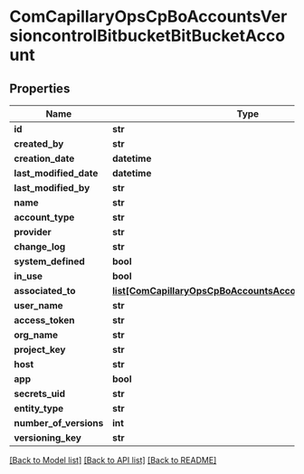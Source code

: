 # ComCapillaryOpsCpBoAccountsVersioncontrolBitbucketBitBucketAccount

## Properties
Name | Type | Description | Notes
------------ | ------------- | ------------- | -------------
**id** | **str** |  | [optional] 
**created_by** | **str** |  | [optional] 
**creation_date** | **datetime** |  | [optional] 
**last_modified_date** | **datetime** |  | [optional] 
**last_modified_by** | **str** |  | [optional] 
**name** | **str** |  | [optional] 
**account_type** | **str** |  | [optional] 
**provider** | **str** |  | [optional] 
**change_log** | **str** |  | [optional] 
**system_defined** | **bool** |  | [optional] 
**in_use** | **bool** |  | [optional] 
**associated_to** | [**list[ComCapillaryOpsCpBoAccountsAccountAssociationInfo]**](ComCapillaryOpsCpBoAccountsAccountAssociationInfo.md) |  | [optional] 
**user_name** | **str** |  | [optional] 
**access_token** | **str** |  | [optional] 
**org_name** | **str** |  | [optional] 
**project_key** | **str** |  | [optional] 
**host** | **str** |  | [optional] 
**app** | **bool** |  | [optional] 
**secrets_uid** | **str** |  | [optional] 
**entity_type** | **str** |  | [optional] 
**number_of_versions** | **int** |  | [optional] 
**versioning_key** | **str** |  | [optional] 

[[Back to Model list]](../README.md#documentation-for-models) [[Back to API list]](../README.md#documentation-for-api-endpoints) [[Back to README]](../README.md)

